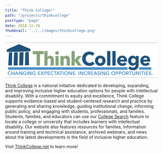 ```yaml
---
title: "Think College!"
path: "/projects/thinkcollege"
posttype: "page"
date: 2018-12-29
thumbnail: '../../images/thinkcollege.png'
---
```



![ThinkCollege](../../images/thinkcollege-long.png)

[Think College](https://thinkcollege.net) is a national initiative dedicated to developing, expanding, and improving inclusive higher education options for people with intellectual disability. With a commitment to equity and excellence, Think College supports evidence-based and student-centered research and practice by generating and sharing knowledge, guiding institutional change, informing public policy, and engaging with students, professionals, and families. Students, families, and educators can use our [College Search](https://thinkcollege.net/college-search) feature to locate a college or university that includes learners with intellectual disability. Our website also features resources for families, information around training and technical assistance, archived webinars, and news about the latest developments in the field of inclusive higher education.

Visit [ThinkCollege.net](https://thinkcollege.net) to learn more!
